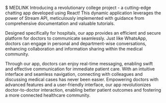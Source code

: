 $ MEDLINK
Introducing a revolutionary college project - a cutting-edge chatting app developed using React! This dynamic application leverages the power of Stream API, meticulously implemented with guidance from comprehensive documentation and valuable tutorials.

Designed specifically for hospitals, our app provides an efficient and secure platform for doctors to communicate seamlessly. Just like WhatsApp, doctors can engage in personal and department-wise conversations, enhancing collaboration and information sharing within the medical community.

Through our app, doctors can enjoy real-time messaging, enabling swift and effective communication for immediate patient care. With an intuitive interface and seamless navigation, connecting with colleagues and discussing medical cases has never been easier.
Empowering doctors with advanced features and a user-friendly interface, our app revolutionizes doctor-to-doctor interaction, enabling better patient outcomes and fostering a more connected healthcare community.

